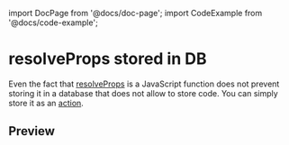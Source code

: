import DocPage from '@docs/doc-page';
import CodeExample from '@docs/code-example';

<DocPage>

# resolveProps stored in DB

Even the fact that [resolveProps](/schema/resolve-props) is a JavaScript function does not prevent storing it in a database that does not allow to store code. You can simply store it as an [action](/mappers/action-mapper).

## Preview

<CodeExample source="components/examples/resolve-props-db" mode="preview" />

</DocPage>